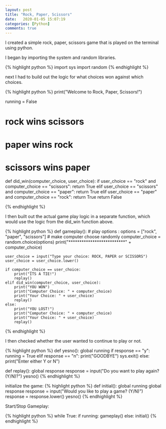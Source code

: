 ```yaml
---
layout: post
title: "Rock, Paper, Scissors"
date:   2020-01-05 15:07:19
categories: [Python]
comments: true
---
```


I created a simple rock, paper, scissors game that is played on the terminal using python.

I began by importing the system and random libraries.

{% highlight python %}
import sys
import random
{% endhighlight %}

next I had to build out the logic for what choices won against which choices.


{% highlight python %}
print("Welcome to Rock, Paper, Scissors!")

running = False
# rock wins scissors
# paper wins rock
# scissors wins paper
def did_win(computer_choice, user_choice):
    if user_choice == "rock" and computer_choice == "scissors":
        return True
    elif user_choice == "scissors" and computer_choice == "paper":
        return True
    elif user_choice == "paper" and computer_choice == "rock":
        return True
    return False

{% endhighlight %}

I then built out the actual game play logic in a separate function, which would use the logic from the did_win function above.

{% highlight python %}
def gameplay():
    # play options :
    options = ["rock", "paper", "scissors"]
    # make computer choose randomly
    computer_choice = random.choice(options)
    print("**************************" + computer_choice)

    user_choice = input("Type your choice: ROCK, PAPER or SCISSORS")
    user_choice = user_choice.lower()

    if computer_choice == user_choice:
        print("ITS A TIE!")
        replay()
    elif did_win(computer_choice, user_choice):
        print("YOU WON")
        print("Computer Choice: " + computer_choice)
        print("Your Choice: " + user_choice)
        replay()
    else:
        print("YOU LOST!")
        print("Computer Choice: " + computer_choice)
        print("Your Choice: " + user_choice)
        replay()

{% endhighlight %}

I then checked whether the user wanted to continue to play or not.

{% highlight python %}
def yesno():
    global running
    if response == "y":
        running = True
    elif response == "n":
        print("GOODBYE")
        sys.exit()
    else:
        print("Enter either Y or N")

def replay():
    global response
    response = input("Do you want to play again? (Y/N)?")
    yesno()
{% endhighlight %}


initialize the game:
{% highlight python %}
def initial():
    global running
    global response
    response = input("Would you like to play a game? (Y/N)")
    response = response.lower()
    yesno()
{% endhighlight %}

Start/Stop Gameplay: 

{% highlight python %}
while True:
    if running:
        gameplay()
    else:
        initial()
{% endhighlight %}